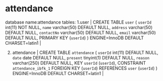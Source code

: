 # attendance
database name:attendance
tables:
 1.user  | CREATE TABLE `user` (
  `userId` int(11) NOT NULL,
  `name` varchar(50) DEFAULT NULL,
  `address` varchar(50) DEFAULT NULL,
  `contactNo` varchar(50) DEFAULT NULL,
  `email` varchar(50) DEFAULT NULL,
  PRIMARY KEY (`userId`)
) ENGINE=InnoDB DEFAULT CHARSET=latin1 |

2. attendance | CREATE TABLE `attendance` (
  `userId` int(11) DEFAULT NULL,
  `date` date DEFAULT NULL,
  `present` tinyint(1) DEFAULT NULL,
  `reason` varchar(250) DEFAULT NULL,
  KEY `userId` (`userId`),
  CONSTRAINT `attendance_ibfk_1` FOREIGN KEY (`userId`) REFERENCES `user` (`userId`)
) ENGINE=InnoDB DEFAULT CHARSET=latin1 |
